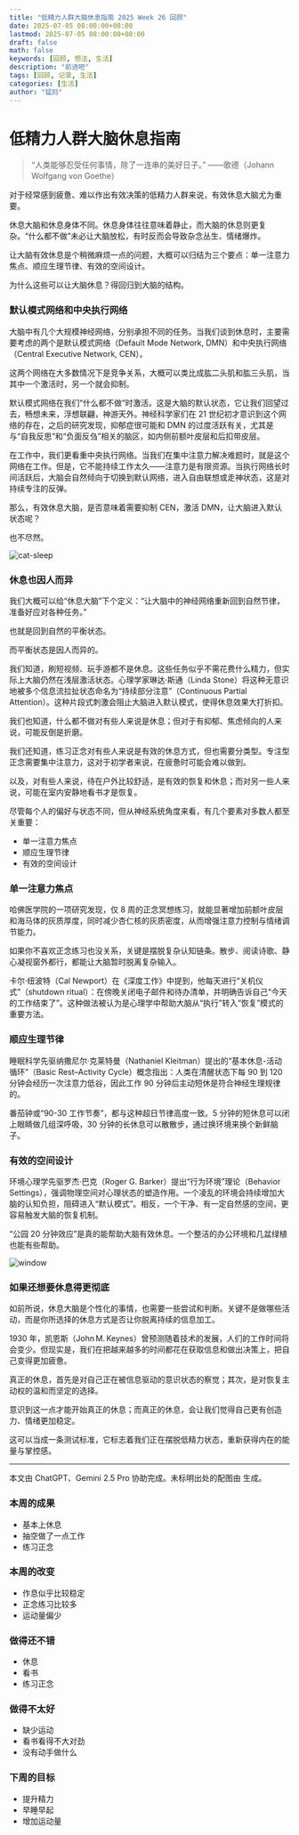 ```yaml
---
title: "低精力人群大脑休息指南 2025 Week 26 回顾"
date: 2025-07-05 08:00:00+08:00
lastmod: 2025-07-05 08:00:00+08:00
draft: false
math: false
keywords: [回顾, 想法, 生活]
description: "前进吧"
tags: [回顾, 记录, 生活]
categories: [生活]
author: "猛犸"
---
```


# 低精力人群大脑休息指南

> “人类能够忍受任何事情，除了一连串的美好日子。” ——歌德（Johann Wolfgang von Goethe）

对于经常感到疲惫、难以作出有效决策的低精力人群来说，有效休息大脑尤为重要。

休息大脑和休息身体不同。休息身体往往意味着静止，而大脑的休息则更复杂。“什么都不做”未必让大脑放松，有时反而会导致杂念丛生、情绪爆炸。

让大脑有效休息是个稍微麻烦一点的问题，大概可以归结为三个要点：单一注意力焦点、顺应生理节律、有效的空间设计。

为什么这些可以让大脑休息？得回归到大脑的结构。

### 默认模式网络和中央执行网络

大脑中有几个大规模神经网络，分别承担不同的任务。当我们谈到休息时，主要需要考虑的两个是默认模式网络（Default Mode Network, DMN）和中央执行网络（Central Executive Network, CEN）。

这两个网络在大多数情况下是竞争关系，大概可以类比成肱二头肌和肱三头肌，当其中一个激活时，另一个就会抑制。

默认模式网络在我们“什么都不做”时激活。这是大脑的默认状态，它让我们回望过去，畅想未来，浮想联翩，神游天外。神经科学家们在 21 世纪初才意识到这个网络的存在，之后的研究发现，抑郁症很可能和 DMN 的过度活跃有关，尤其是与“自我反思”和“负面反刍”相关的脑区，如内侧前额叶皮层和后扣带皮层。

在工作中，我们更看重中央执行网络。当我们在集中注意力解决难题时，就是这个网络在工作。但是，它不能持续工作太久——注意力是有限资源。当执行网络长时间活跃后，大脑会自然倾向于切换到默认网络，进入自由联想或走神状态，这是对持续专注的反弹。

那么，有效休息大脑，是否意味着需要抑制 CEN，激活 DMN，让大脑进入默认状态呢？

也不尽然。

![cat-sleep](https://1-1256632535.cos.ap-beijing.myqcloud.com/img/cat-sleep.jpg)

### 休息也因人而异

我们大概可以给“休息大脑”下个定义：“让大脑中的神经网络重新回到自然节律，准备好应对各种任务。”

也就是回到自然的平衡状态。

而平衡状态是因人而异的。

我们知道，刷短视频、玩手游都不是休息。这些任务似乎不需花费什么精力，但实际上大脑仍然在浅层激活状态。心理学家琳达·斯通（Linda Stone）将这种无意识地被多个信息流拉扯状态命名为“持续部分注意”（Continuous Partial Attention）。这种片段式刺激会阻止大脑进入默认模式，使得休息效果大打折扣。

我们也知道，什么都不做对有些人来说是休息；但对于有抑郁、焦虑倾向的人来说，可能反倒是折磨。

我们还知道，练习正念对有些人来说是有效的休息方式，但也需要分类型。专注型正念需要集中注意力，这对于初学者来说，在疲惫时可能会难以做到。

以及，对有些人来说，待在户外比较舒适，是有效的恢复和休息；而对另一些人来说，可能在室内安静地看书才是恢复。

尽管每个人的偏好与状态不同，但从神经系统角度来看，有几个要素对多数人都至关重要：

- 单一注意力焦点
- 顺应生理节律
- 有效的空间设计

### 单一注意力焦点

哈佛医学院的一项研究发现，仅 8 周的正念冥想练习，就能显著增加前额叶皮层和海马体的灰质厚度，同时减少杏仁核的灰质密度，从而增强注意力控制与情绪调节能力。

如果你不喜欢正念练习也没关系，关键是摆脱复杂认知链条。散步、阅读诗歌、静心凝视窗外都行，都能让大脑暂时脱离复杂输入。

卡尔·纽波特（Cal Newport）在《深度工作》中提到，他每天进行“关机仪式”（shutdown ritual）：在傍晚关闭电子邮件和待办清单，并明确告诉自己“今天的工作结束了”。这种做法被认为是心理学中帮助大脑从“执行”转入“恢复”模式的重要方法。

### 顺应生理节律

睡眠科学先驱纳撒尼尔·克莱特曼（Nathaniel Kleitman）提出的“基本休息-活动循环”（Basic Rest–Activity Cycle）概念指出：人类在清醒状态下每 90 到 120 分钟会经历一次注意力低谷，因此工作 90 分钟后主动短休是符合神经生理规律的。

番茄钟或“90-30 工作节奏”，都与这种超日节律高度一致。5 分钟的短休息可以闭上眼睛做几组深呼吸，30 分钟的长休息可以散散步，通过换环境来换个新鲜脑子。

### 有效的空间设计

环境心理学先驱罗杰·巴克（Roger G. Barker）提出“行为环境”理论（Behavior Settings），强调物理空间对心理状态的塑造作用。一个凌乱的环境会持续增加大脑的认知负担，阻碍进入“默认模式”。相反，一个干净、有一定自然感的空间，更容易触发大脑的恢复机制。

“公园 20 分钟效应”是真的能帮助大脑有效休息。一个整洁的办公环境和几盆绿植也能有些帮助。

![window](https://1-1256632535.cos.ap-beijing.myqcloud.com/img/window.jpg)

### 如果还想要休息得更彻底

如前所说，休息大脑是个性化的事情，也需要一些尝试和判断。关键不是做哪些活动，而是你所选择的休息方式是否让你脱离持续的信息加工。

1930 年，凯恩斯（John M. Keynes）曾预测随着技术的发展，人们的工作时间将会变少。但现实是，我们在把越来越多的时间都花在获取信息和做出决策上，把自己变得更加疲惫。

真正的休息，首先是对自己正在被信息驱动的意识状态的察觉；其次，是对恢复主动权的温和而坚定的选择。

意识到这一点才能开始真正的休息；而真正的休息，会让我们觉得自己更有创造力、情绪更加稳定。

这可以当成一条测试标准，它标志着我们正在摆脱低精力状态，重新获得内在的能量与掌控感。

---

本文由 ChatGPT、Gemini 2.5 Pro 协助完成。未标明出处的配图由 生成。

### 本周的成果

- 基本上休息
- 抽空做了一点工作
- 练习正念

### 本周的改变

- 作息似乎比较稳定
- 正念练习比较多
- 运动量偏少

### 做得还不错

- 休息
- 看书
- 练习正念

### 做得不太好

- 缺少运动
- 看书看得不大对劲
- 没有动手做什么

### 下周的目标

- 提升精力
- 早睡早起
- 增加运动量
